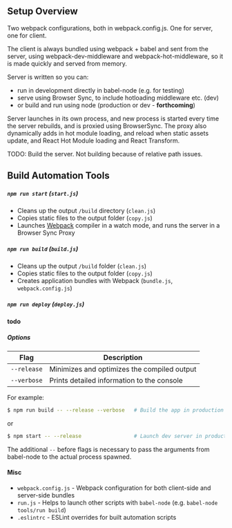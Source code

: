 ## Setup Overview

Two webpack configurations, both in webpack.config.js. One for server, one for client.

The client is always bundled using webpack + babel and sent from the server, using webpack-dev-middleware and webpack-hot-middleware, so it is made quickly and served from memory.
 
Server is written so you can:
 - run in development directly in babel-node (e.g. for testing)
 - serve using Browser Sync, to include hotloading middleware etc. (dev)
 - or build and run using node (production or dev - **forthcoming**)
 
Server launches in its own process, and new process is started every time the server rebuilds, and is proxied using BrowserSync. The proxy also dynamically adds in hot module loading, and reload when static assets update, and React Hot Module loading and React Transform.

TODO: Build the server. Not building because of relative path issues.

## Build Automation Tools

##### `npm run start` (`start.js`)

* Cleans up the output `/build` directory (`clean.js`)
* Copies static files to the output folder (`copy.js`)
* Launches [Webpack](https://webpack.github.io/) compiler in a watch mode, and runs the server in a Browser Sync Proxy

##### `npm run build` (`build.js`)

* Cleans up the output `/build` folder (`clean.js`)
* Copies static files to the output folder (`copy.js`)
* Creates application bundles with Webpack (`bundle.js`, `webpack.config.js`)

##### `npm run deploy` (`deploy.js`)

**todo**

##### Options

Flag        | Description
----------- | -------------------------------------------------- 
`--release` | Minimizes and optimizes the compiled output
`--verbose` | Prints detailed information to the console

For example:

```sh
$ npm run build -- --release --verbose   # Build the app in production mode
```

or

```sh
$ npm start -- --release                 # Launch dev server in production mode
```

The additional `--` before flags is necessary to pass the arguments from babel-node to the actual process spawned.

#### Misc

* `webpack.config.js` - Webpack configuration for both client-side and server-side bundles
* `run.js` - Helps to launch other scripts with `babel-node` (e.g. `babel-node tools/run build`)
* `.eslintrc` - ESLint overrides for built automation scripts